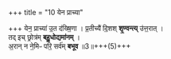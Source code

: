 +++
title = "10 येन प्राच्या"

+++
येन॒ प्राच्या॑ उ॒त द॑ख्षि॒णा ।
प्र॒तीच्यै॑ दि॒शश् **शृ॒ण्वन्त्य्** उ॑त्त॒रात् ।  
तद् इच् छ्रोत्र॑म् **बहु॒धोद्यमा॑नम्** ।  
अ॒रान् न ने॒मिᳶ परि॒ सर्व॑म् **बभूव** ॥3॥+++(5)+++  
